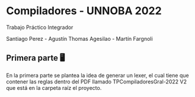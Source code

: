 # Compiladores - UNNOBA 2022
Trabajo Práctico Integrador

Santiago Perez - Agustín Thomas Agesilao - Martín Fargnoli

## Primera parte 🖥

En la primera parte se plantea la idea de generar un lexer, el cual tiene que contener las reglas dentro del PDF llamado TPCompiladoresGral-2022 V2 que está en la carpeta raíz el proyecto.
